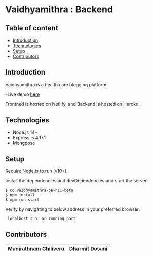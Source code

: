 # Vaidhyamithra : Backend
## Table of content
 * [Introduction](https://github.com/pesto-students/vaidhyamithra-be-n11-beta/#Introduction)
 * [Technologies](https://github.com/pesto-students/vaidhyamithra-be-n11-beta/#Technologies)
 * [Setup](https://github.com/pesto-students/vaidhyamithra-be-n11-beta/#Setup)
 * [Contributors](https://github.com/pesto-students/vaidhyamithra-be-n11-beta/#Contributors)

## Introduction
Vaidhyamithra is a health care blogging platform.

-Live demo [here](https://vaidhyamitra.netlify.app/)

Frontned is hosted on Netlify, and Backend is hosted on Heroku.

## Technologies

* Node.js 14+
* Express js 4.17.1
* Mongoose

## Setup

Require [Node.js](https://nodejs.org/en/) to run (v10+).

Install the dependencies and devDependencies and start the server.

```bash
$ cd vaidhyamithra-be-n11-beta
$ npm install
$ npm run start
```

Verify by navigating to below address in your preferred browser.
```bash
 localhost:3553 or running port 
```

## Contributors
Manirathnam Chiliveru | Dharmit Dosani
--------------------- | ---------------
